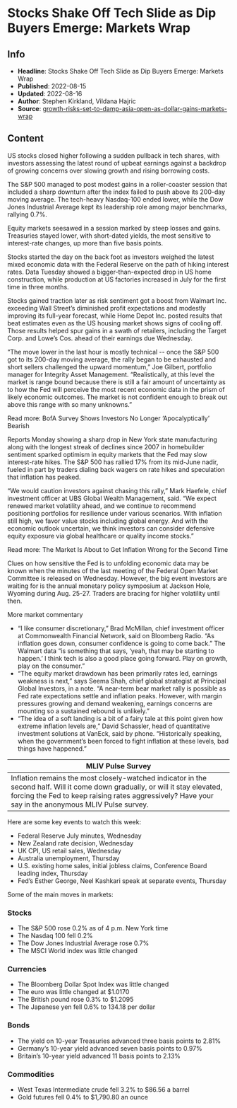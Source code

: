 # Stocks Shake Off Tech Slide as Dip Buyers Emerge: Markets Wrap

## Info

*   **Headline**: Stocks Shake Off Tech Slide as Dip Buyers Emerge: Markets Wrap
*   **Published**: 2022-08-15
*   **Updated**: 2022-08-16
*   **Author**: Stephen Kirkland, Vildana Hajric
*   **Source**: [growth-risks-set-to-damp-asia-open-as-dollar-gains-markets-wrap](https://www.bloomberg.com/news/articles/2022-08-15/growth-risks-set-to-damp-asia-open-as-dollar-gains-markets-wrap)
## Content




US stocks closed higher following a sudden pullback in tech shares, with investors assessing the latest round of upbeat earnings against a backdrop of growing concerns over slowing growth and rising borrowing costs.

The S&P 500 managed to post modest gains in a roller-coaster session that included a sharp downturn after the index failed to push above its 200-day moving average. The tech-heavy Nasdaq-100 ended lower, while the Dow Jones Industrial Average kept its leadership role among major benchmarks, rallying 0.7%.

Equity markets seesawed in a session marked by steep losses and gains. Treasuries stayed lower, with short-dated yields, the most sensitive to interest-rate changes, up more than five basis points.

Stocks started the day on the back foot as investors weighed the latest mixed economic data with the Federal Reserve on the path of hiking interest rates. Data Tuesday showed a bigger-than-expected drop in US home construction, while production at US factories increased in July for the first time in three months.

Stocks gained traction later as risk sentiment got a boost from Walmart Inc. exceeding Wall Street’s diminished profit expectations and modestly improving its full-year forecast, while Home Depot Inc. posted results that beat estimates even as the US housing market shows signs of cooling off. Those results helped spur gains in a swath of retailers, including the Target Corp. and Lowe’s Cos. ahead of their earnings due Wednesday.

“The move lower in the last hour is mostly technical -- once the S&P 500 got to its 200-day moving average, the rally began to be exhausted and short sellers challenged the upward momentum,” Joe Gilbert, portfolio manager for Integrity Asset Management. “Realistically, at this level the market is range bound because there is still a fair amount of uncertainty as to how the Fed will perceive the most recent economic data in the prism of likely economic outcomes. The market is not confident enough to break out above this range with so many unknowns.”

Read more: BofA Survey Shows Investors No Longer ‘Apocalyptically’ Bearish

Reports Monday showing a sharp drop in New York state manufacturing along with the longest streak of declines since 2007 in homebuilder sentiment sparked optimism in equity markets that the Fed may slow interest-rate hikes. The S&P 500 has rallied 17% from its mid-June nadir, fueled in part by traders dialing back wagers on rate hikes and speculation that inflation has peaked.

“We would caution investors against chasing this rally,” Mark Haefele, chief investment officer at UBS Global Wealth Management, said. “We expect renewed market volatility ahead, and we continue to recommend positioning portfolios for resilience under various scenarios. With inflation still high, we favor value stocks including global energy. And with the economic outlook uncertain, we think investors can consider defensive equity exposure via global healthcare or quality income stocks.”

Read more: The Market Is About to Get Inflation Wrong for the Second Time

Clues on how sensitive the Fed is to unfolding economic data may be known when the minutes of the last meeting of the Federal Open Market Committee is released on Wednesday. However, the big event investors are waiting for is the annual monetary policy symposium at Jackson Hole, Wyoming during Aug. 25-27. Traders are bracing for higher volatility until then.

More market commentary

*   “I like consumer discretionary,” Brad McMillan, chief investment officer at Commonwealth Financial Network, said on Bloomberg Radio. “As inflation goes down, consumer confidence is going to come back.” The Walmart data “is something that says, ‘yeah, that may be starting to happen.’ I think tech is also a good place going forward. Play on growth, play on the consumer.”
*   “The equity market drawdown has been primarily rates led, earnings weakness is next,” says Seema Shah, chief global strategist at Principal Global Investors, in a note. “A near-term bear market rally is possible as Fed rate expectations settle and inflation peaks. However, with margin pressures growing and demand weakening, earnings concerns are mounting so a sustained rebound is unlikely.”
*   “The idea of a soft landing is a bit of a fairy tale at this point given how extreme inflation levels are,” David Schassler, head of quantitative investment solutions at VanEck, said by phone. “Historically speaking, when the government’s been forced to fight inflation at these levels, bad things have happened.”

| MLIV Pulse Survey |
| --- |
| Inflation remains the most closely-watched indicator in the second half. Will it come down gradually, or will it stay elevated, forcing the Fed to keep raising rates aggressively? Have your say in the anonymous MLIV Pulse survey. |

Here are some key events to watch this week:

*   Federal Reserve July minutes, Wednesday
*   New Zealand rate decision, Wednesday
*   UK CPI, US retail sales, Wednesday
*   Australia unemployment, Thursday
*   U.S. existing home sales, initial jobless claims, Conference Board leading index, Thursday
*   Fed’s Esther George, Neel Kashkari speak at separate events, Thursday

Some of the main moves in markets:

### Stocks

*   The S&P 500 rose 0.2% as of 4 p.m. New York time
*   The Nasdaq 100 fell 0.2%
*   The Dow Jones Industrial Average rose 0.7%
*   The MSCI World index was little changed

### Currencies

*   The Bloomberg Dollar Spot Index was little changed
*   The euro was little changed at $1.0170
*   The British pound rose 0.3% to $1.2095
*   The Japanese yen fell 0.6% to 134.18 per dollar

### Bonds

*   The yield on 10-year Treasuries advanced three basis points to 2.81%
*   Germany’s 10-year yield advanced seven basis points to 0.97%
*   Britain’s 10-year yield advanced 11 basis points to 2.13%

### Commodities

*   West Texas Intermediate crude fell 3.2% to $86.56 a barrel
*   Gold futures fell 0.4% to $1,790.80 an ounce